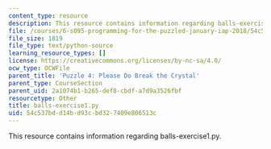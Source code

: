 ```yaml
---
content_type: resource
description: This resource contains information regarding balls-exercise1.py.
file: /courses/6-s095-programming-for-the-puzzled-january-iap-2018/54c537bdd14bd93cbd327409e806513c_balls-exercise1.py
file_size: 1819
file_type: text/python-source
learning_resource_types: []
license: https://creativecommons.org/licenses/by-nc-sa/4.0/
ocw_type: OCWFile
parent_title: 'Puzzle 4: Please Do Break the Crystal'
parent_type: CourseSection
parent_uid: 2a1074b1-b265-def8-cbdf-a7d9a3526fbf
resourcetype: Other
title: balls-exercise1.py
uid: 54c537bd-d14b-d93c-bd32-7409e806513c
---
```

This resource contains information regarding balls-exercise1.py.